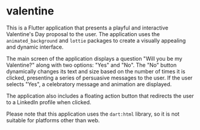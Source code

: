 # valentine

This is a Flutter application that presents a playful and interactive Valentine's Day proposal to the user. The application uses the `animated_background` and `lottie` packages to create a visually appealing and dynamic interface.

The main screen of the application displays a question "Will you be my Valentine?" along with two options: "Yes" and "No". The "No" button dynamically changes its text and size based on the number of times it is clicked, presenting a series of persuasive messages to the user. If the user selects "Yes", a celebratory message and animation are displayed.

The application also includes a floating action button that redirects the user to a LinkedIn profile when clicked.

Please note that this application uses the `dart:html` library, so it is not suitable for platforms other than web.